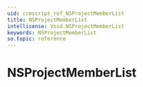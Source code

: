 ```yaml
---
uid: crmscript_ref_NSProjectMemberList
title: NSProjectMemberList
intellisense: Void.NSProjectMemberList
keywords: NSProjectMemberList
so.topic: reference
---
```


# NSProjectMemberList
